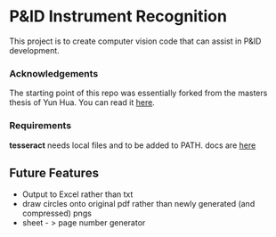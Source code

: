 # P&ID Instrument Recognition


This project is to create computer vision code that can assist in P&ID development.




### Acknowledgements
The starting point of this repo was essentially forked from the masters thesis of Yun Hua. You can read it [here](https://aaltodoc.aalto.fi/bitstream/handle/123456789/112881/master_Hua_Yun_2022.pdf?sequence=1&isAllowed=y).


### Requirements 
**tesseract** needs local files and to be added to PATH. docs are [here](https://pypi.org/project/pytesseract/)


## Future Features
- Output to Excel rather than txt
- draw circles onto original pdf rather than newly generated (and compressed) pngs
- sheet - > page number generator
